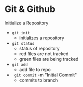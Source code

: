 # Git & Github
Initialize a Repository
* `git init`
    * initializes a repository
* `git status`
    * status of repository
    * red files are not tracked
    * green files are being tracked
* `git add `
    * add file to repo
* ` git commit` -m "Initial Commit"
    * commits to branch